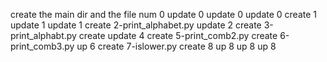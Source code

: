 create the main dir and the file num 0
update 0
update 0
update 0
create 1
update 1
update 1
create 2-print_alphabet.py
update 2
create 3-print_alphabt.py
create
update 4
create 5-print_comb2.py
create 6-print_comb3.py
up 6
create 7-islower.py
create 8
up 8
up 8
up 8
